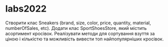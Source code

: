 # labs2022
Створити клас Sneakers (brand, size, color, price, quantity, material, numberOfSales, etc). Додати клас SportShoesStore, який містить асортимент кросівок. Реалізувати методи для сортування взуття за ціною і кількістю та можливість вивести топ найпопулярніших кросівок.
